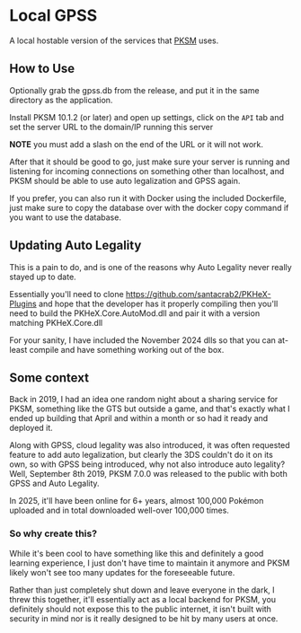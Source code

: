 # Local GPSS

A local hostable version of the services that [PKSM](https://github.com/FlagBrew/PKSM) uses.

## How to Use
Optionally grab the gpss.db from the release, and put it in the same directory as the application.

Install PKSM 10.1.2 (or later) and open up settings, click on the `API` tab and set the server URL to the domain/IP running this server

**NOTE** you must add a slash on the end of the URL or it will not work.

After that it should be good to go, just make sure your server is running and listening for incoming connections on something other than localhost, and PKSM should be able to use auto legalization and GPSS again.

If you prefer, you can also run it with Docker using the included Dockerfile, just make sure to copy the database over with the docker copy command if you want to use the database.

## Updating Auto Legality
This is a pain to do, and is one of the reasons why Auto Legality never really stayed up to date.

Essentially you'll need to clone https://github.com/santacrab2/PKHeX-Plugins and hope that the developer has it properly compiling
then you'll need to build the PKHeX.Core.AutoMod.dll and pair it with a version matching PKHeX.Core.dll

For your sanity, I have included the November 2024 dlls so that you can at-least compile and have something working out of the box.

## Some context

Back in 2019, I had an idea one random night about a sharing service for PKSM, something like the GTS but outside a
game, and that's
exactly what I ended up building that April and within a month or so had it ready and deployed it.

Along with GPSS, cloud legality was also introduced, it was often requested feature to add auto legalization, but
clearly the 3DS couldn't do it on its own, so with
GPSS being introduced, why not also introduce auto legality? Well, September 8th 2019, PKSM 7.0.0 was released to the
public
with both GPSS and Auto Legality.

In 2025, it'll have been online for 6+ years, almost 100,000 Pokémon uploaded and in total downloaded well-over 100,000
times.

### So why create this?

While it's been cool to have something like this and definitely a good learning experience, I just don't have time to
maintain it anymore
and PKSM likely won't see too many updates for the foreseeable future.

Rather than just completely shut down and leave everyone in the dark, I threw this together, it'll essentially act as a
local backend for PKSM,
you definitely should not expose this to the public internet, it isn't built with security in mind nor is it really
designed to be hit by many users at once.
